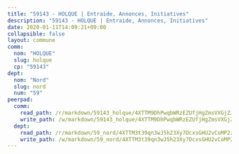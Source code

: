 ```yaml
---
title: "59143 - HOLQUE | Entraide, Annonces, Initiatives"
description: "59143 - HOLQUE | Entraide, Annonces, Initiatives"
date: 2020-01-11T14:09:21+09:00
collapsible: false
layout: commune
comm:
  nom: "HOLQUE"
  slug: holque
  cp: "59143"
dept:
  nom: "Nord"
  slug: nord
  num: "59"
peerpad:
  comm:
    read_path: /r/markdown/59143_holque/4XTTM9DhPwqbWRzEZUfjHgZmsVXGjZJiZ4BuT3Z2X8VmzCtc1
    write_path: /w/markdown/59143_holque/4XTTM9DhPwqbWRzEZUfjHgZmsVXGjZJiZ4BuT3Z2X8VmzCtc1-K3TgUQscPY5TsQaZogbSqidTpgJBiyH6PebspWxmN9X9Ku3Q2bfJgnLvHdCX5x2ZqbDPrefRD9sdPMtGee66TtF9AjAWRaU7gsAJZn5cQ5gqo65rB3asosvURDVKfTxQxUY3at6m
  dept:
    read_path: /r/markdown/59_nord/4XTTM3t39qn3wJ5h23Xy7DcxsGHU2vCoMP2z3iS4TUn3TrtdJ
    write_path: /w/markdown/59_nord/4XTTM3t39qn3wJ5h23Xy7DcxsGHU2vCoMP2z3iS4TUn3TrtdJ-K3TgTuZGkuZqXfr6fpmH7pGsMT6ndvZQMyRDze5QBt7XScLWHoBi246kLoDKpTH2Yo4f3AFSSJqGc2ozvNww7qPLqsDjpvahxCbQ6F5znbfjp6kVgaDcTYc9LyhwSfYuCevnvZUQ
---
```


